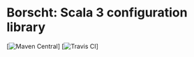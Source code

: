 # Borscht: Scala 3 configuration library

[![Maven Central](https://maven-badges.herokuapp.com/maven-central/io.h8/borscht-core/badge.svg)]
[![Travis CI](https://api.travis-ci.com/h8io/borscht.svg?branch=master)]
